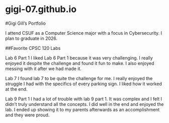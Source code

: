 # gigi-07.github.io
#Gigi Gill’s Portfolio

I attend CSUF as a Computer Science major with a focus in Cybersecurity. I plan to graduate in 2026.

##Favorite CPSC 120 Labs


Lab 6 Part 1 I liked Lab 6 Part 1 because it was very challenging. I really enjoyed it despite the challenge and found it fun to make. I also enjoyed messing with it after we had made it.

Lab 7 I found lab 7 to be quite the challenge for me. I really enjoyed the struggle I had with the specifics of every parking sign. I liked how it worked at the end.

Lab 9 Part 1 I had a lot of trouble with lab 9 part 1. It was complex and I felt I didn’t truly understand all the concepts. I did well in the end and enjoyed the lab. I ended up showing it to my parents afterwards as an accomplishment and they were proud.
